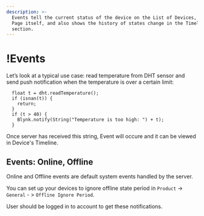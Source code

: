 ```yaml
---
description: >-
  Events tell the current status of the device on the List of Devices, Device
  Page itself, and also shows the history of states change in the Timeline
  section.
---
```


# !Events

Let’s look at a typical use case: read temperature from DHT sensor and send push notification when the temperature is over a certain limit:

```text
  float t = dht.readTemperature();
  if (isnan(t)) {
    return;
  }
  if (t > 40) {
    Blynk.notify(String("Temperature is too high: ") + t);
  }
```

Once server has received this string, Event will occure and it can be viewed in Device's Timeline.

## Events: Online, Offline

Online and Offline events are default system events handled by the server.

You can set up your devices to ignore offline state period in `Product` -&gt; `General` - &gt; `Offline Ignore Period`.

User should be logged in to account to get these notifications.


